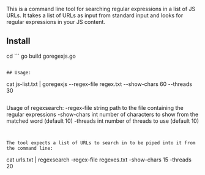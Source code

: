 This is a command line tool for searching regular expressions in a list of JS URLs. It takes a list of URLs as input from standard input and looks for regular expressions in your JS content.

## Install

cd ```
go build goregexjs.go
```

## Usage:

```
cat js-list.txt | goregexjs --regex-file regex.txt --show-chars 60 --threads 30
```

```
Usage of regexsearch:
  -regex-file string
        path to the file containing the regular expressions
  -show-chars int
        number of characters to show from the matched word (default 10)
  -threads int
        number of threads to use (default 10)
```


The tool expects a list of URLs to search in to be piped into it from the command line:

```
cat urls.txt | regexsearch -regex-file regexes.txt -show-chars 15 -threads 20
```




